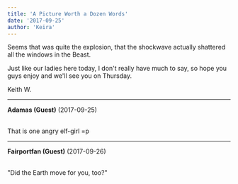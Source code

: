 ```yaml
---
title: 'A Picture Worth a Dozen Words'
date: '2017-09-25'
author: 'Keira'
---
```


<p>Seems that was quite the explosion, that the shockwave actually shattered all the windows in the Beast.</p><p>Just like our ladies here today, I don't really have much to say, so hope you guys enjoy and we'll see you on Thursday.</p><p>Keith W.</p>

---
**Adamas (Guest)** (2017-09-25)

<br> That is one angry elf-girl =p<br>

---
**Fairportfan (Guest)** (2017-09-26)

<br> "Did the Earth move for you, too?"<br>

